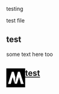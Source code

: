 testing


test file


## test


some text here too







<div id="metatavu-custom-footer"><img align="left" src="metatavu.png" width="50px">
<h2>
    <span>
        <a href="https://www.metatavu.fi">test</a>
    </span>
</h2></div>